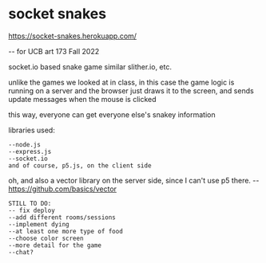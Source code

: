 # socket snakes

https://socket-snakes.herokuapp.com/


-- for UCB art 173 Fall 2022

socket.io based snake game similar slither.io, etc.

unlike the games we looked at in class, in this case the game logic is running on a server and
the browser just draws it to the screen, and sends update messages when the mouse is clicked

this way, everyone can get everyone else's snakey information

libraries used:

    --node.js
    --express.js
    --socket.io
    and of course, p5.js, on the client side

oh, and also a vector library on the server side, since I can't use p5 there.
--https://github.com/basics/vector



    STILL TO DO:
    -- fix deploy
    --add different rooms/sessions
    --implement dying
    --at least one more type of food
    --choose color screen
    --more detail for the game
    --chat?